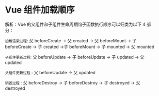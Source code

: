 # Vue 组件加载顺序

解析：Vue 的父组件和子组件生命周期钩子函数执行顺序可以归类为以下 4 部分：

`加载渲染过程`: 父 beforeCreate -> 父 created -> 父 beforeMount -> 子 beforeCreate -> 子 created ->子 beforeMount -> 子 mounted -> 父 mounted

`子组件更新过程`: 父 beforeUpdate -> 子 beforeUpdate -> 子 updated -> 父 updated

`父组件更新过程` : 父 beforeUpdate -> 父 updated

`销毁过程` : 父 beforeDestroy -> 子 beforeDestroy -> 子 destroyed -> 父 destroyed
